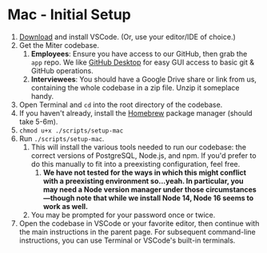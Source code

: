 # Mac - Initial Setup

1. [Download](https://code.visualstudio.com/Download) and install VSCode. (Or, use your editor/IDE of choice.)
2. Get the Miter codebase.
    1. **Employees**: Ensure you have access to our GitHub, then grab the `app` repo. We like [GitHub Desktop](https://desktop.github.com/) for easy GUI access to basic git & GitHub operations.
    2. **Interviewees**: You should have a Google Drive share or link from us, containing the whole codebase in a zip file. Unzip it someplace handy.
3. Open Terminal and `cd` into the root directory of the codebase.
4. If you haven't already, install the [Homebrew](https://brew.sh/) package manager (should take 5-6m).
5. `chmod u+x ./scripts/setup-mac`
6. Run `./scripts/setup-mac`. 
    1. This will install the various tools needed to run our codebase: the correct versions of PostgreSQL, Node.js, and npm. If you'd prefer to do this manually to fit into a preexisting configuration, feel free. 
        1. **We have not tested for the ways in which this might conflict with a preexisting environment so...yeah. In particular, you may need a Node version manager under those circumstances—though note that while we install Node 14, Node 16 seems to work as well.**
    2. You may be prompted for your password once or twice.
7. Open the codebase in VSCode or your favorite editor, then continue with the main instructions in the parent page. For subsequent command-line instructions, you can use Terminal or VSCode's built-in terminals.